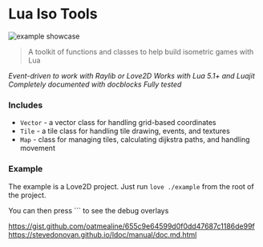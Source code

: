 Lua Iso Tools
=============

![example showcase](/examples/demo.gif "example showcase")

> A toolkit of functions and classes to help build isometric games with Lua

*Event-driven to work with Raylib or Love2D*
*Works with Lua 5.1+ and Luajit*
*Completely documented with docblocks*
*Fully tested*

### Includes

- `Vector` - a vector class for handling grid-based coordinates
- `Tile` - a tile class for handling tile drawing, events, and textures
- `Map` - class for managing tiles, calculating dijkstra paths, and handling movement

### Example

The example is a Love2D project. Just run `love ./example` from the root of the project.

You can then press `\`` to see the debug overlays

https://gist.github.com/oatmealine/655c9e64599d0f0dd47687c1186de99f
https://stevedonovan.github.io/ldoc/manual/doc.md.html